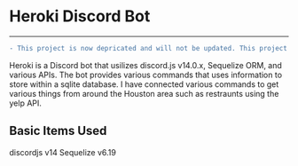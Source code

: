 # Heroki Discord Bot
-------

```diff
- This project is now depricated and will not be updated. This project will soon be replaced with Hekima RPG Discord bot!
```

Heroki is a Discord bot that usilizes discord.js v14.0.x, Sequelize ORM, and various APIs. The bot provides various commands that uses information to store within a sqlite database. I have connected various commands to get various things from around the Houston area such as restraunts using the yelp API.

## Basic Items Used
discordjs v14
Sequelize v6.19
